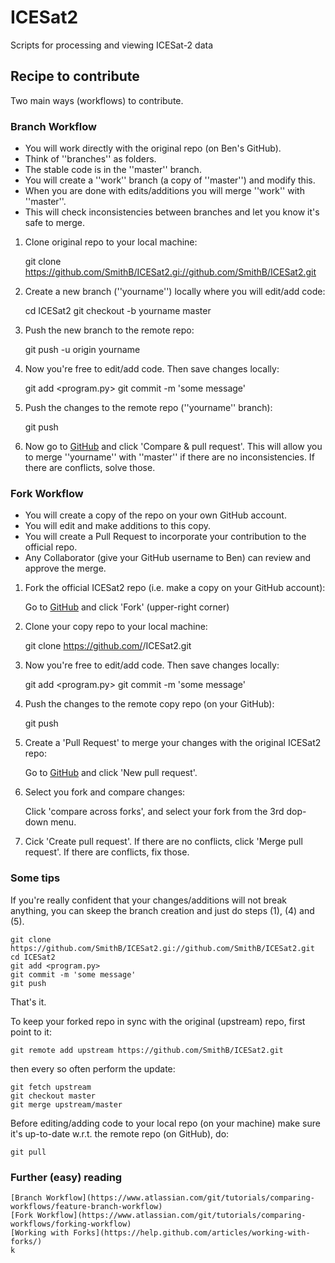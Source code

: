 # ICESat2
Scripts for processing and viewing ICESat-2 data

## Recipe to contribute

Two main ways (workflows) to contribute.


### Branch Workflow

- You will work directly with the original repo (on Ben's GitHub).
- Think of ''branches'' as folders.  
- The stable code is in the ''master'' branch.
- You will create a ''work'' branch (a copy of ''master'') and modify this.
- When you are done with edits/additions you will merge ''work'' with ''master''.
- This will check inconsistencies between branches and let you know it's safe to merge.

1) Clone original repo to your local machine:

    git clone https://github.com/SmithB/ICESat2.gi://github.com/SmithB/ICESat2.git

2) Create a new branch (''yourname'') locally where you will edit/add code:

    cd ICESat2
    git checkout -b yourname master

3) Push the new branch to the remote repo:

    git push -u origin yourname

4) Now you're free to edit/add code. Then save changes locally:

    git add <program.py>
    git commit -m 'some message'

5) Push the changes to the remote repo (''yourname'' branch):

    git push

6) Now go to [GitHub](https://github.com/SmithB/ICESat2) and click 'Compare & pull request'. This will allow you to merge ''yourname'' with ''master'' if there are no inconsistencies. If there are conflicts, solve those.


### Fork Workflow

- You will create a copy of the repo on your own GitHub account.
- You will edit and make additions to this copy.
- You will create a Pull Request to incorporate your contribution to the official repo.
- Any Collaborator (give your GitHub username to Ben) can review and approve the merge.

1) Fork the official ICESat2 repo (i.e. make a copy on your GitHub account):

    Go to [GitHub](https://github.com/SmithB/ICESat2) and click 'Fork' (upper-right corner)

2) Clone your copy repo to your local machine:

    git clone https://github.com/<yourname>/ICESat2.git

3) Now you're free to edit/add code. Then save changes locally:

    git add <program.py>
    git commit -m 'some message'

4) Push the changes to the remote copy repo (on your GitHub):

    git push

5) Create a 'Pull Request' to merge your changes with the original ICESat2 repo:

    Go to [GitHub](https://github.com/SmithB/ICESat2) and click 'New pull request'.

6) Select you fork and compare changes:

    Click 'compare across forks', and select your fork from the 3rd dop-down menu.

7) Cick 'Create pull request'. If there are no conflicts, click 'Merge pull request'. If there are conflicts, fix those.


### Some tips

If you're really confident that your changes/additions will not break anything, you can skeep the branch creation and just do steps (1), (4) and (5).

    git clone https://github.com/SmithB/ICESat2.gi://github.com/SmithB/ICESat2.git
    cd ICESat2
    git add <program.py>
    git commit -m 'some message'
    git push

That's it.

To keep your forked repo in sync with the original (upstream) repo, first point to it:

    git remote add upstream https://github.com/SmithB/ICESat2.git

then every so often perform the update: 

    git fetch upstream
    git checkout master
    git merge upstream/master

Before editing/adding code to your local repo (on your machine) make sure it's up-to-date w.r.t. the remote repo (on GitHub), do:

    git pull


### Further (easy) reading

    [Branch Workflow](https://www.atlassian.com/git/tutorials/comparing-workflows/feature-branch-workflow)
    [Fork Workflow](https://www.atlassian.com/git/tutorials/comparing-workflows/forking-workflow)
    [Working with Forks](https://help.github.com/articles/working-with-forks/)
    k



